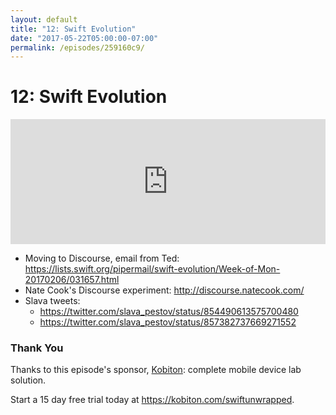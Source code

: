 ```yaml
---
layout: default
title: "12: Swift Evolution"
date: "2017-05-22T05:00:00-07:00"
permalink: /episodes/259160c9/
---
```


# 12: Swift Evolution

<iframe frameBorder="0" height="200px" scrolling="no" seamless src="https://player.simplecast.com/03e313d9-9a1d-4efd-884a-e95ba545ad61" width="100%"></iframe>

- Moving to Discourse, email from Ted: https://lists.swift.org/pipermail/swift-evolution/Week-of-Mon-20170206/031657.html
- Nate Cook's Discourse experiment: http://discourse.natecook.com/
- Slava tweets:
    - https://twitter.com/slava_pestov/status/854490613575700480
    - https://twitter.com/slava_pestov/status/857382737669271552

### Thank You 

Thanks to this episode's sponsor, [Kobiton](https://kobiton.com/swiftunwrapped): complete mobile device lab solution.

Start a 15 day free trial today at https://kobiton.com/swiftunwrapped.
